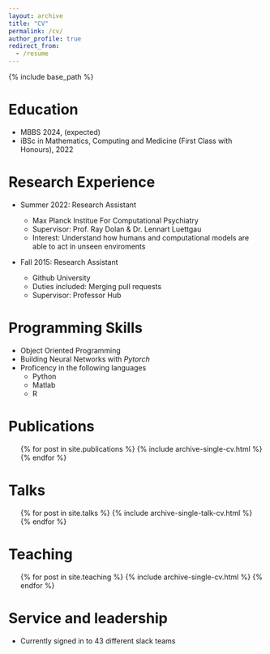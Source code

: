 ```yaml
---
layout: archive
title: "CV"
permalink: /cv/
author_profile: true
redirect_from:
  - /resume
---
```


{% include base_path %}

Education
======
* MBBS 2024, (expected)
* iBSc in Mathematics, Computing and Medicine (First Class with Honours), 2022

Research Experience
======
* Summer 2022: Research Assistant
  * Max Planck Institue For Computational Psychiatry
  * Supervisor: Prof. Ray Dolan & Dr. Lennart Luettgau
  * Interest: Understand how humans and computational models are able to act in unseen enviroments

* Fall 2015: Research Assistant
  * Github University
  * Duties included: Merging pull requests
  * Supervisor: Professor Hub
  
Programming Skills
======
* Object Oriented Programming 
* Building Neural Networks with *Pytorch*
* Proficency in the following languages
  * Python
  * Matlab
  * R

Publications
======
  <ul>{% for post in site.publications %}
    {% include archive-single-cv.html %}
  {% endfor %}</ul>
  
Talks
======
  <ul>{% for post in site.talks %}
    {% include archive-single-talk-cv.html %}
  {% endfor %}</ul>
  
Teaching
======
  <ul>{% for post in site.teaching %}
    {% include archive-single-cv.html %}
  {% endfor %}</ul>
  
Service and leadership
======
* Currently signed in to 43 different slack teams

